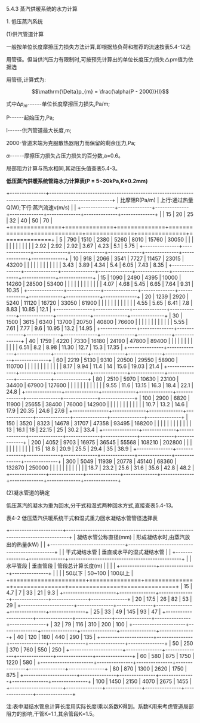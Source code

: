 5.4.3 蒸汽供暖系统的水力计算

1\. 低压蒸汽系统

(1)供汽管道计算

一般按单位长度摩擦压力损失方法计算,即根据热负荷和推荐的流速按表5.4-12选

用管径。但当供汽压力有限制时,可按预先计算出的单位长度压力损失△pm值为依据选

用管径,计算式为:

$$\mathrm{\Delta}p_{m} = \frac{\alpha(P - 2000)}{l}$$

式中$\mathrm{\Delta}p_{m}$------单位长度摩擦压力损失,Pa/m;

P------起始压力,Pa;

l------供汽管道最大长度,m;

2000-管道末端为克服散热器阻力而保留的剩余压力,Pa;

$\alpha$------摩擦压力损失占压力损失的百分数,a=0.6。

局部阻力计算与热水相同,其动压头值查表5.4-3。

**低压蒸汽供暖系统管路水力计算表(P = 5\~20kPa,K=0.2mm)**

+---------------+--------------------------------------------------------------------------------------------------------+
| 比摩阻R(Pa/m) | 上行:通过热量Q(W);下行:蒸汽流速v(m/s)                                                                  |
|               +--------------+--------------+--------------+--------------+--------------+--------------+--------------+
|               | 15           | 20           | 25           | 32           | 40           | 50           | 70           |
+===============+==============+==============+==============+==============+==============+==============+==============+
| 5             | 790          | 1510         | 2380         | 5260         | 8010         | 15760        | 30050        |
|               |              |              |              |              |              |              |              |
|               | 2.92         | 2.92         | 2.92         | 3.67         | 4.23         | 5.1          | 5.75         |
+---------------+--------------+--------------+--------------+--------------+--------------+--------------+--------------+
| 10            | 918          | 2066         | 3541         | 7727         | 11457        | 23015        | 43200        |
|               |              |              |              |              |              |              |              |
|               | 3.43         | 3.89         | 4.34         | 5.4          | 6.05         | 7.43         | 8.35         |
+---------------+--------------+--------------+--------------+--------------+--------------+--------------+--------------+
| 15            | 1090         | 2490         | 4395         | 10000        | 14260        | 28500        | 53400        |
|               |              |              |              |              |              |              |              |
|               | 4.07         | 4.68         | 5.45         | 6.65         | 7.64         | 9.31         | 10.35        |
+---------------+--------------+--------------+--------------+--------------+--------------+--------------+--------------+
| 20            | 1239         | 2920         | 5240         | 11120        | 16720        | 33050        | 61900        |
|               |              |              |              |              |              |              |              |
|               | 4.55         | 5.65         | 6.41         | 7.8          | 8.83         | 10.85        | 12.1         |
+---------------+--------------+--------------+--------------+--------------+--------------+--------------+--------------+
| 30            | 1500         | 3615         | 6340         | 13700        | 20750        | 40800        | 76600        |
|               |              |              |              |              |              |              |              |
|               | 5.55         | 7.61         | 7.77         | 9.6          | 10.95        | 13.2         | 14.95        |
+---------------+--------------+--------------+--------------+--------------+--------------+--------------+--------------+
| 40            | 1759         | 4220         | 7330         | 16180        | 24190        | 47800        | 89400        |
|               |              |              |              |              |              |              |              |
|               | 6.51         | 8.2          | 8.98         | 11.30        | 12.7         | 15.3         | 17.35        |
+---------------+--------------+--------------+--------------+--------------+--------------+--------------+--------------+
| 60            | 2219         | 5130         | 9310         | 20500        | 29550        | 58900        | 110700       |
|               |              |              |              |              |              |              |              |
|               | 8.17         | 9.94         | 11.4         | 14           | 15.6         | 19.03        | 21.4         |
+---------------+--------------+--------------+--------------+--------------+--------------+--------------+--------------+
| 80            | 2510         | 5970         | 10630        | 23100        | 34400        | 67900        | 127600       |
|               |              |              |              |              |              |              |              |
|               | 9.55         | 11.6         | 13.15        | 16.3         | 18.4         | 22.1         | 24.8         |
+---------------+--------------+--------------+--------------+--------------+--------------+--------------+--------------+
| 100           | 2900         | 6820         | 11900        | 25655        | 38400        | 76000        | 142900       |
|               |              |              |              |              |              |              |              |
|               | 10.7         | 13.2         | 14.6         | 17.9         | 20.35        | 24.6         | 27.6         |
+---------------+--------------+--------------+--------------+--------------+--------------+--------------+--------------+
| 150           | 3520         | 8323         | 14678        | 31707        | 47358        | 93495        | 168200       |
|               |              |              |              |              |              |              |              |
|               | 13           | 16.1         | 18           | 22.15        | 25           | 30.2         | 33.4         |
+---------------+--------------+--------------+--------------+--------------+--------------+--------------+--------------+
| 200           | 4052         | 9703         | 16975        | 36545        | 55568        | 108210       | 202800       |
|               |              |              |              |              |              |              |              |
|               | 15           | 18.8         | 20.9         | 25.5         | 29.4         | 35           | 38.9         |
+---------------+--------------+--------------+--------------+--------------+--------------+--------------+--------------+
| 300           | 5049         | 11939        | 20778        | 45140        | 68360        | 132870       | 250000       |
|               |              |              |              |              |              |              |              |
|               | 18.7         | 23.2         | 25.6         | 31.6         | 35.6         | 42.8         | 48.2         |
+---------------+--------------+--------------+--------------+--------------+--------------+--------------+--------------+

(2)凝水管道的确定

低压蒸汽的凝水为重为回水,分干式和湿式两种回水方式,直接查表5.4-13。

表4-2 低压蒸汽供暖系统干式和湿式重力回水凝结水管管径选择表

+----------------------+-------------------------------------------------------------------------------+
| 凝结水管公称直径(mm) | 形成凝结水时,由蒸汽放出的热量(kW)                                             |
|                      +-------------------------------+-----------------------------------------------+
|                      | 干式凝结水管                  | 垂直或水平的湿式凝结水管                      |
|                      +---------------+---------------+-----------------------------------------------+
|                      | 水平管段      | 垂直管段      | 管段总计算长度(m)                             |
|                      |               |               +---------------+---------------+---------------+
|                      |               |               | 50以下        | 50\~100       | 100以上       |
+======================+===============+===============+===============+===============+===============+
| 15                   | 4.7           | 7             | 33            | 21            | 9.3           |
+----------------------+---------------+---------------+---------------+---------------+---------------+
| 20                   | 17.5          | 26            | 82            | 53            | 29            |
+----------------------+---------------+---------------+---------------+---------------+---------------+
| 25                   | 33            | 49            | 145           | 93            | 47            |
+----------------------+---------------+---------------+---------------+---------------+---------------+
| 32                   | 79            | 116           | 310           | 200           | 100           |
+----------------------+---------------+---------------+---------------+---------------+---------------+
| 40                   | 120           | 180           | 440           | 290           | 135           |
+----------------------+---------------+---------------+---------------+---------------+---------------+
| 50                   | 250           | 370           | 760           | 550           | 250           |
+----------------------+---------------+---------------+---------------+---------------+---------------+
| 60                   | 580           | 875           | 1750          | 1220          | 580           |
+----------------------+---------------+---------------+---------------+---------------+---------------+
| 80                   | 870           | 1300          | 2620          | 1750          | 875           |
+----------------------+---------------+---------------+---------------+---------------+---------------+
| 100                  | 1450          | 2150          | 4070          | 2675          | 1455          |
+----------------------+---------------+---------------+---------------+---------------+---------------+

注:表中凝结水管总计算长度用实际长度l乘以系数K得到。系数K用来考虑管道局部阻力的影响,干管K=1.1,其余管段K=1.5。

